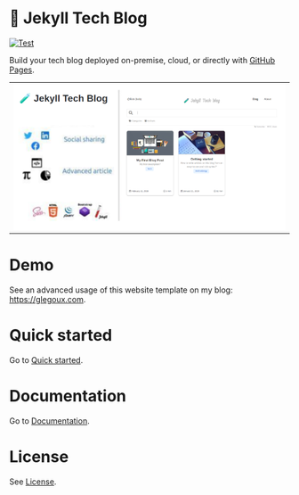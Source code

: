 # 🧪 Jekyll Tech Blog

[![Test](https://github.com/glegoux/jekyll-tech-blog/workflows/Test/badge.svg)](https://github.com/glegoux/jekyll-tech-blog/actions?query=workflow%3A%22Test%22)

Build your tech blog deployed on-premise, cloud, or directly with [GitHub Pages](https://pages.github.com/).

<table>
  <tr>
    <td>
        <img src="https://github.com/glegoux/jekyll-tech-blog/raw/main/doc/img/jekyll-tech-blog-features.png"
             alt="Jekyll Tech Blog features" />
    </td>
  </tr>
</table>

# Demo

See an advanced usage of this website template on my blog: https://glegoux.com.

# Quick started

Go to [Quick started](https://github.com/glegoux/jekyll-tech-blog/wiki/Quick-started).

# Documentation

Go to [Documentation](https://github.com/glegoux/jekyll-tech-blog/wiki).

# License

See [License](https://github.com/glegoux/jekyll-tech-blog/raw/main/LICENSE.txt).
